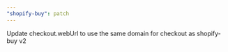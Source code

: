 ```yaml
---
"shopify-buy": patch
---
```


Update checkout.webUrl to use the same domain for checkout as shopify-buy v2
